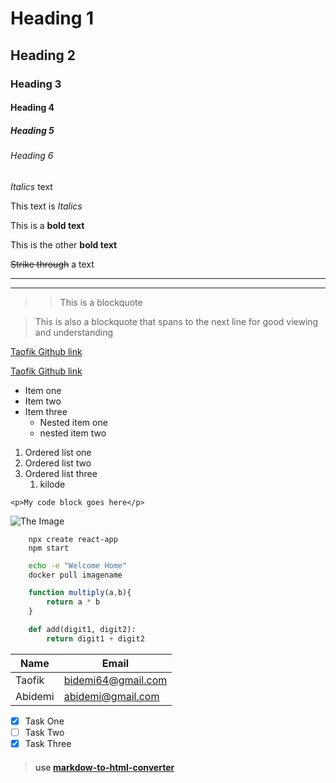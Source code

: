 <!-- Headings -->
# Heading 1
## Heading 2
### Heading 3
#### Heading 4
##### Heading 5
###### Heading 6


<!-- Italics or emphasis -->
*Italics* text

This text is _Italics_

<!-- Strong or bold -->
This is a __bold text__

This is the other **bold text**

<!-- Strikethrough-->
~~Strike through~~ a text

<!-- Horizontal line or separator -->
___

---

<!-- bloquote -->
>> This is a blockquote

> This is also a blockquote that spans to the next line for good viewing and understanding

<!-- Links -->
[Taofik Github link](http://github.com/taofik-adeniyi)

[Taofik Github link](http://github.com/taofik-adeniyi "Taofik-Adeniyi")

<!-- unorderedlist -->
* Item one
* Item two
* Item three
  * Nested item one
  * nested item two  

<!-- ordered list -->
1. Ordered list one
2. Ordered list two
3. Ordered list three
   1. kilode

<!-- Code block -->
`<p>My code block goes here</p>`

<!-- Images -->
![The Image](https://markdown-here.com/img/icon256.png)

<!-- Github markdown -->
<!-- Code block -->

```
    npx create react-app
    npm start
```

```bash
    echo -e "Welcome Home"
    docker pull imagename
```

```javascript
    function multiply(a,b){
        return a * b
    }
```

```python
    def add(digit1, digit2):
        return digit1 + digit2
```

<!-- Tables -->
| Name | Email |
| -------- | -------- |
| Taofik | bidemi64@gmail.com |
| Abidemi | abidemi@gmail.com |

<!-- Task Lists -->
* [x] Task One
* [ ] Task Two
* [x] Task Three

> #### use [markdow-to-html-converter](https://markdowntohtml.com/ "Converter")
